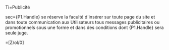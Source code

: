 Ti=Publicité

sec={P1.Handle} se réserve la faculté d'insérer sur toute page du site et dans toute communication aux Utilisateurs tous messages publicitaires ou promotionnels sous une forme et dans des conditions dont {P1.Handle} sera seule juge.
 
=[Z/ol/0]
